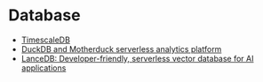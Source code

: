 # Database

- [TimescaleDB](https://github.com/timescale/timescaledb)
- [DuckDB and Motherduck serverless analytics platform](https://motherduck.com/)
- [LanceDB: Developer-friendly, serverless vector database for AI applications](https://github.com/lancedb/lancedb)
